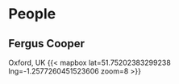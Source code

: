 # People

## Fergus Cooper

Oxford, UK
{{< mapbox lat=51.75202383299238 lng=-1.2577260451523606  zoom=8 >}}

